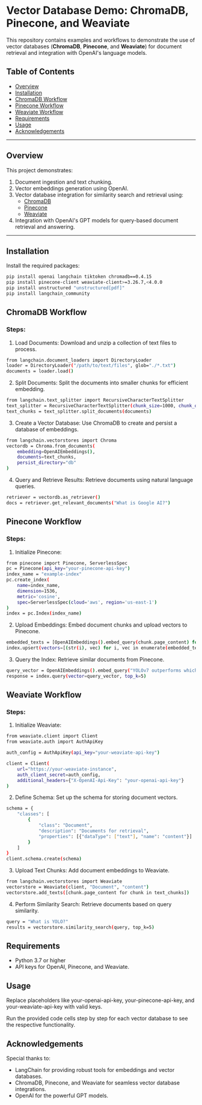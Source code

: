 # Vector Database Demo: ChromaDB, Pinecone, and Weaviate

This repository contains examples and workflows to demonstrate the use of vector databases (**ChromaDB**, **Pinecone**, and **Weaviate**) for document retrieval and integration with OpenAI's language models.

## Table of Contents
- [Overview](#overview)
- [Installation](#installation)
- [ChromaDB Workflow](#chromadb-workflow)
- [Pinecone Workflow](#pinecone-workflow)
- [Weaviate Workflow](#weaviate-workflow)
- [Requirements](#requirements)
- [Usage](#usage)
- [Acknowledgements](#acknowledgements)

---

## Overview

This project demonstrates:
1. Document ingestion and text chunking.
2. Vector embeddings generation using OpenAI.
3. Vector database integration for similarity search and retrieval using:
   - [ChromaDB](https://www.trychroma.com/)
   - [Pinecone](https://www.pinecone.io/)
   - [Weaviate](https://weaviate.io/)
4. Integration with OpenAI's GPT models for query-based document retrieval and answering.

---

## Installation

Install the required packages:

```bash
pip install openai langchain tiktoken chromadb==0.4.15
pip install pinecone-client weaviate-client>=3.26.7,<4.0.0
pip install unstructured "unstructured[pdf]"
pip install langchain_community
```

## ChromaDB Workflow
### Steps:
1. Load Documents: Download and unzip a collection of text files to process.

```bash
from langchain.document_loaders import DirectoryLoader
loader = DirectoryLoader("/path/to/text/files", glob="./*.txt")
documents = loader.load()
```

2. Split Documents: Split the documents into smaller chunks for efficient embedding.
```bash
from langchain.text_splitter import RecursiveCharacterTextSplitter
text_splitter = RecursiveCharacterTextSplitter(chunk_size=1000, chunk_overlap=200)
text_chunks = text_splitter.split_documents(documents)
```

3. Create a Vector Database: Use ChromaDB to create and persist a database of embeddings.
```bash
from langchain.vectorstores import Chroma
vectordb = Chroma.from_documents(
    embedding=OpenAIEmbeddings(),
    documents=text_chunks,
    persist_directory="db"
)
```

4. Query and Retrieve Results: Retrieve documents using natural language queries.
```bash
retriever = vectordb.as_retriever()
docs = retriever.get_relevant_documents("What is Google AI?")
```

## Pinecone Workflow
### Steps:
1. Initialize Pinecone:

```bash
from pinecone import Pinecone, ServerlessSpec
pc = Pinecone(api_key="your-pinecone-api-key")
index_name = "example-index"
pc.create_index(
    name=index_name,
    dimension=1536,
    metric='cosine',
    spec=ServerlessSpec(cloud='aws', region='us-east-1')
)
index = pc.Index(index_name)
```

2. Upload Embeddings: Embed document chunks and upload vectors to Pinecone.

```bash
embedded_texts = [OpenAIEmbeddings().embed_query(chunk.page_content) for chunk in text_chunks]
index.upsert(vectors=[(str(i), vec) for i, vec in enumerate(embedded_texts)])
```

3. Query the Index: Retrieve similar documents from Pinecone.

```bash
query_vector = OpenAIEmbeddings().embed_query("YOLOv7 outperforms which models?")
response = index.query(vector=query_vector, top_k=5)
```

## Weaviate Workflow
### Steps:
1. Initialize Weaviate:

```bash
from weaviate.client import Client
from weaviate.auth import AuthApiKey

auth_config = AuthApiKey(api_key="your-weaviate-api-key")

client = Client(
    url="https://your-weaviate-instance",
    auth_client_secret=auth_config,
    additional_headers={"X-OpenAI-Api-Key": "your-openai-api-key"}
)
```

2. Define Schema: Set up the schema for storing document vectors.

```bash
schema = {
    "classes": [
        {
            "class": "Document",
            "description": "Documents for retrieval",
            "properties": [{"dataType": ["text"], "name": "content"}]
        }
    ]
}
client.schema.create(schema)
```

3. Upload Text Chunks: Add document embeddings to Weaviate.

```bash
from langchain.vectorstores import Weaviate
vectorstore = Weaviate(client, "Document", "content")
vectorstore.add_texts([chunk.page_content for chunk in text_chunks])
```

4. Perform Similarity Search: Retrieve documents based on query similarity.

```bash
query = "What is YOLO?"
results = vectorstore.similarity_search(query, top_k=5)
```

## Requirements
- Python 3.7 or higher
- API keys for OpenAI, Pinecone, and Weaviate.


## Usage
Replace placeholders like your-openai-api-key, your-pinecone-api-key, and your-weaviate-api-key with valid keys.

Run the provided code cells step by step for each vector database to see the respective functionality.

## Acknowledgements
Special thanks to:
- LangChain for providing robust tools for embeddings and vector databases.
- ChromaDB, Pinecone, and Weaviate for seamless vector database integrations.
- OpenAI for the powerful GPT models.